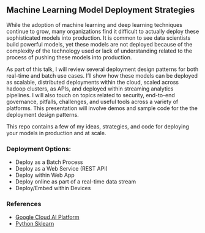 ## Machine Learning Model Deployment Strategies

While the adoption of machine learning and deep learning techniques continue to grow, many organizations find it difficult to actually deploy these sophisticated models into production. It is common to see data scientists build powerful models, yet these models are not deployed because of the complexity of the technology used or lack of understanding related to the process of pushing these models into production.

As part of this talk, I will review several deployment design patterns for both real-time and batch use cases. I’ll show how these models can be deployed as scalable, distributed deployments within the cloud, scaled across hadoop clusters, as APIs, and deployed within streaming analytics pipelines. I will also touch on topics related to security, end-to-end governance, pitfalls, challenges, and useful tools across a variety of platforms. This presentation will involve demos and sample code for the the deployment design patterns.

This repo contains a few of my ideas, strategies, and code for deploying your models in production and at scale.

### Deployment Options:

* Deploy as a Batch Process
* Deploy as a Web Service (REST API)
* Deploy within Web App
* Deploy online as part of a real-time data stream
* Deploy/Embed within Devices

### References

* [Google Cloud AI Platform](https://cloud.google.com/ml-engine/docs/)
* [Python Sklearn](https://scikit-learn.org/stable/)

